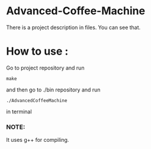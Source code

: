 # Advanced-Coffee-Machine

There is a project description in files. You can see that.

# How to use :
Go to project repository and run 
```
make
```
and then go to ./bin repository and run 
```
./AdvancedCoffeeMachine 
```
in terminal

### NOTE:
It uses g++ for compiling.

